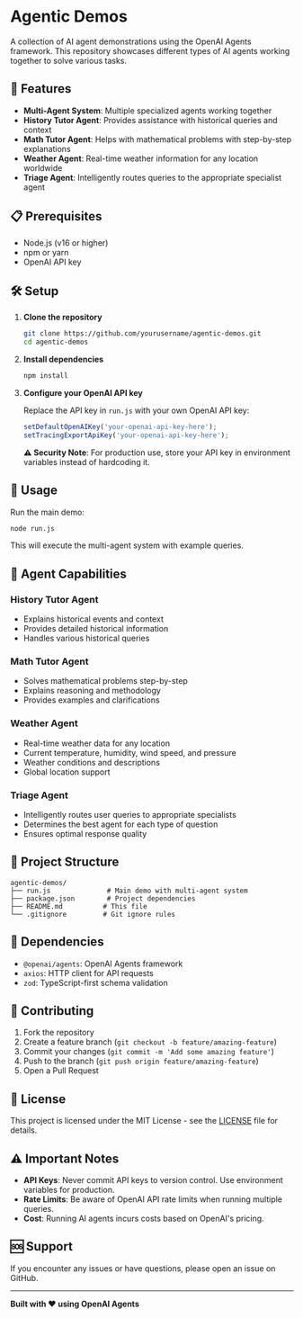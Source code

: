 # Agentic Demos

A collection of AI agent demonstrations using the OpenAI Agents framework. This repository showcases different types of AI agents working together to solve various tasks.

## 🚀 Features

- **Multi-Agent System**: Multiple specialized agents working together
- **History Tutor Agent**: Provides assistance with historical queries and context
- **Math Tutor Agent**: Helps with mathematical problems with step-by-step explanations
- **Weather Agent**: Real-time weather information for any location worldwide
- **Triage Agent**: Intelligently routes queries to the appropriate specialist agent

## 📋 Prerequisites

- Node.js (v16 or higher)
- npm or yarn
- OpenAI API key

## 🛠️ Setup

1. **Clone the repository**
   ```bash
   git clone https://github.com/yourusername/agentic-demos.git
   cd agentic-demos
   ```

2. **Install dependencies**
   ```bash
   npm install
   ```

3. **Configure your OpenAI API key**
   
   Replace the API key in `run.js` with your own OpenAI API key:
   ```javascript
   setDefaultOpenAIKey('your-openai-api-key-here');
   setTracingExportApiKey('your-openai-api-key-here');
   ```

   **⚠️ Security Note**: For production use, store your API key in environment variables instead of hardcoding it.

## 🎯 Usage

Run the main demo:
```bash
node run.js
```

This will execute the multi-agent system with example queries.

## 🤖 Agent Capabilities

### History Tutor Agent
- Explains historical events and context
- Provides detailed historical information
- Handles various historical queries

### Math Tutor Agent
- Solves mathematical problems step-by-step
- Explains reasoning and methodology
- Provides examples and clarifications

### Weather Agent
- Real-time weather data for any location
- Current temperature, humidity, wind speed, and pressure
- Weather conditions and descriptions
- Global location support

### Triage Agent
- Intelligently routes user queries to appropriate specialists
- Determines the best agent for each type of question
- Ensures optimal response quality

## 📁 Project Structure

```
agentic-demos/
├── run.js              # Main demo with multi-agent system
├── package.json        # Project dependencies
├── README.md          # This file
└── .gitignore         # Git ignore rules
```

## 🔧 Dependencies

- `@openai/agents`: OpenAI Agents framework
- `axios`: HTTP client for API requests
- `zod`: TypeScript-first schema validation

## 🤝 Contributing

1. Fork the repository
2. Create a feature branch (`git checkout -b feature/amazing-feature`)
3. Commit your changes (`git commit -m 'Add some amazing feature'`)
4. Push to the branch (`git push origin feature/amazing-feature`)
5. Open a Pull Request

## 📄 License

This project is licensed under the MIT License - see the [LICENSE](LICENSE) file for details.

## ⚠️ Important Notes

- **API Keys**: Never commit API keys to version control. Use environment variables for production.
- **Rate Limits**: Be aware of OpenAI API rate limits when running multiple queries.
- **Cost**: Running AI agents incurs costs based on OpenAI's pricing.

## 🆘 Support

If you encounter any issues or have questions, please open an issue on GitHub.

---

**Built with ❤️ using OpenAI Agents**
